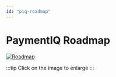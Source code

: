 ```yaml
---
id: "piq-roadmap"
---
```


# PaymentIQ Roadmap

[![Roadmap](/img/roadmap/roadmap.png)](/img/roadmap/roadmap.png)

:::tip
Click on the image to enlarge
:::
